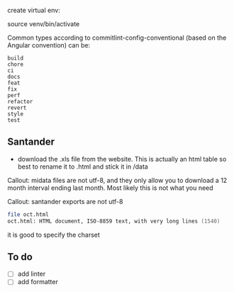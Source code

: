
create virtual env:

source venv/bin/activate



Common types according to commitlint-config-conventional (based on the Angular convention) can be:

    build
    chore
    ci
    docs
    feat
    fix
    perf
    refactor
    revert
    style
    test

## Santander
- download the .xls file from the website. This is actually an html table so best to rename it to .html and stick it in /data

Callout: midata files are not utf-8, and they only allow you to download a 12 month interval ending last month. Most likely this is not what you need

Callout: santander exports are not utf-8

```zsh
file oct.html 
oct.html: HTML document, ISO-8859 text, with very long lines (1540)
```

it is good to specify the charset
## To do

- [ ] add linter
- [ ] add formatter
